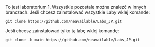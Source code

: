 To jest laboratorium 1. Wszystkie pozostale można znaleźć w innych branczach. Jeśli chcesz zainstalować wszystkie Laby wklej komande:

```
git clone https://github.com/neavailable/Labs_JP.git
```

Jeśli chcesz zainstalować tylko tą labę wklej komandę:

```
git clone -b main https://github.com/neavailable/Labs_JP.git
```
